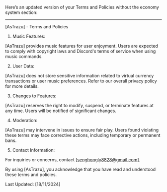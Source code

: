 Here’s an updated version of your Terms and Policies without the economy system section:


---

[AsTrazu] - Terms and Policies

1. Music Features:

[AsTrazu] provides music features for user enjoyment. Users are expected to comply with copyright laws and Discord's terms of service when using music commands.


2. User Data:

[AsTrazu] does not store sensitive information related to virtual currency transactions or user music preferences. Refer to our overall privacy policy for more details.


3. Changes to Features:

[AsTrazu] reserves the right to modify, suspend, or terminate features at any time. Users will be notified of significant changes.


4. Moderation:

[AsTrazu] may intervene in issues to ensure fair play. Users found violating these terms may face corrective actions, including temporary or permanent bans.


5. Contact Information:

For inquiries or concerns, contact [senghongly8828@gmail.com].


By using [AsTrazu], you acknowledge that you have read and understood these terms and policies.

Last Updated: [18/11/2024]

